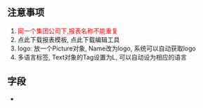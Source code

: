 ## 注意事项

1. <font color="red">同一个集团公司下,报表名称不能重复</font>
2. 点此下载报表模板, 点此下载编辑工具
3. logo: 放一个Picture对象, Name改为logo, 系统可以自动获取logo
4. 多语言标签, Text对象的Tag设置为L, 可以自动设为相应的语言

## 字段

- 